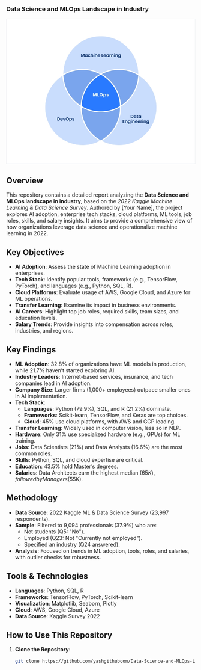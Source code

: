 ### Data Science and MLOps Landscape in Industry

![Banner](MLDS.jpg)

## Overview
This repository contains a detailed report analyzing the **Data Science and MLOps landscape in industry**, based on the *2022 Kaggle Machine Learning & Data Science Survey*. Authored by [Your Name], the project explores AI adoption, enterprise tech stacks, cloud platforms, ML tools, job roles, skills, and salary insights. It aims to provide a comprehensive view of how organizations leverage data science and operationalize machine learning in 2022.

## Key Objectives
- **AI Adoption**: Assess the state of Machine Learning adoption in enterprises.
- **Tech Stack**: Identify popular tools, frameworks (e.g., TensorFlow, PyTorch), and languages (e.g., Python, SQL, R).
- **Cloud Platforms**: Evaluate usage of AWS, Google Cloud, and Azure for ML operations.
- **Transfer Learning**: Examine its impact in business environments.
- **AI Careers**: Highlight top job roles, required skills, team sizes, and education levels.
- **Salary Trends**: Provide insights into compensation across roles, industries, and regions.

## Key Findings
- **ML Adoption**: 32.8% of organizations have ML models in production, while 21.7% haven’t started exploring AI.
- **Industry Leaders**: Internet-based services, insurance, and tech companies lead in AI adoption.
- **Company Size**: Larger firms (1,000+ employees) outpace smaller ones in AI implementation.
- **Tech Stack**: 
  - **Languages**: Python (79.9%), SQL, and R (21.2%) dominate.
  - **Frameworks**: Scikit-learn, TensorFlow, and Keras are top choices.
  - **Cloud**: 45% use cloud platforms, with AWS and GCP leading.
- **Transfer Learning**: Widely used in computer vision, less so in NLP.
- **Hardware**: Only 31% use specialized hardware (e.g., GPUs) for ML training.
- **Jobs**: Data Scientists (21%) and Data Analysts (16.6%) are the most common roles.
- **Skills**: Python, SQL, and cloud expertise are critical.
- **Education**: 43.5% hold Master’s degrees.
- **Salaries**: Data Architects earn the highest median ($65K), followed by Managers ($55K).

## Methodology
- **Data Source**: 2022 Kaggle ML & Data Science Survey (23,997 respondents).
- **Sample**: Filtered to 9,094 professionals (37.9%) who are:
  - Not students (Q5: "No").
  - Employed (Q23: Not "Currently not employed").
  - Specified an industry (Q24 answered).
- **Analysis**: Focused on trends in ML adoption, tools, roles, and salaries, with outlier checks for robustness.

## Tools & Technologies
- **Languages**: Python, SQL, R
- **Frameworks**: TensorFlow, PyTorch, Scikit-learn
- **Visualization**: Matplotlib, Seaborn, Plotly
- **Cloud**: AWS, Google Cloud, Azure
- **Data Source**: Kaggle Survey 2022

## How to Use This Repository
1. **Clone the Repository**:
   ```bash
   git clone https://github.com/yashgithubcom/Data-Science-and-MLOps-Landscape-in-Industry.git
